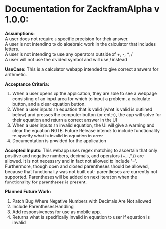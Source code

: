 # Documentation for ZackframAlpha v 1.0.0:

**Assumptions:** </br> A user does not require a specific precision for their answer. </br> A
user is not intending to do algebraic work in the calculator that includes
letters. </br> A user is not intending to use any operators outside of +, -, \*, / </br> A
user will not use the divided symbol and will use / instead

**UseCase:**  This is a calculator webapp intended to give correct answers for
arithmetic. 

**Acceptance Criteria:**

1. When a user opens up the application, they are able to see a webpage
   consisting of an input area for which to input a problem, a calculate button,
   and a clear equation button.
2. When a user inputs an equation that is valid (what is valid is outlined
   below) and presses the computer button (or enter), the app will solve for
   their equation and return a correct answer in the UI
3. When a user inputs an invalid equation, the UI will give a warning and clear the equation NOTE: Future
   Release intends to include functionality to specify what is invalid in
   equation in error
4. Documentation is provided for the application

**Accepted Inputs:** This webapp uses regex matching to ascertain that only positive
and negative numbers, decimals, and operators (+,-,\*,/) are allowed. It is not
necessary and in fact not allowed to include '='. Furthermore, though open and
closed parentheses should be allowed, because that functionality was not built
out- parentheses are currently not supported. Parentheses will be added on next
iteration when the functionality for parentheses is present.

**Planned Future Work:**
1. Patch Bug Where Negative Numbers with Decimals Are Not allowed 
2. Include Parentheses Handling
3. Add responsiveness for use as mobile app.
4. Returns what is specifically invalid in equation to user if equation is invalid
